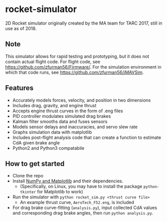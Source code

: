 # rocket-simulator
2D Rocket simulator originally created by the MA team for TARC 2017, still in use as of 2018.

## Note
This simulator allows for rapid testing and prototyping, but it does not contain actual flight code. For flight code, see <https://github.com/zfurman56/Firmware/>. For the simulation environment in which that code runs, see <https://github.com/zfurman56/jMAVSim>.

## Features
* Accurately models forces, velocity, and position in two dimensions
* Includes drag, gravity, and engine thrust
* Accepts engine thrust curves in the form of .eng files
* PID controller modulates simulated drag brakes
* Kalman filter smooths data and fuses sensors
* Models sensor delays and inaccuracies, and servo slew rate
* Graphs simulation data with matplotlib
* Includes post-flight analysis code that can create a function to estimate CdA given brake angle
* Python2 and Python3 compatabile

## How to get started
* Clone the repo
* Install [NumPy and Matplotlib](https://scipy.org/install.html) and their dependencies.
  * (Specifically, on Linux, you may have to install the package `python-tkinter` for Matplotlib to work)
* Run the simulator with `python rocket_sim.py <thrust curve file>`
  * An example thrust curve, `AeroTech_F52.eng`, is included
* For drag brake curve-fitting (`analysis.py`), input collected CdA values and corresponding drag brake angles, then run `python analysis.py`.
